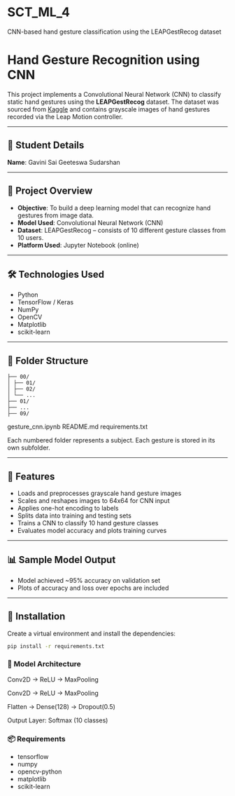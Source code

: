 # SCT_ML_4
CNN-based hand gesture classification using the LEAPGestRecog dataset

# Hand Gesture Recognition using CNN

This project implements a Convolutional Neural Network (CNN) to classify static hand gestures using the **LEAPGestRecog** dataset. The dataset was sourced from [Kaggle](https://www.kaggle.com/datasets/gti-upm/leapgestrecog) and contains grayscale images of hand gestures recorded via the Leap Motion controller.

---

## 👤 Student Details

**Name**: Gavini Sai Geeteswa Sudarshan  

---

## 📌 Project Overview

- **Objective**: To build a deep learning model that can recognize hand gestures from image data.
- **Model Used**: Convolutional Neural Network (CNN)
- **Dataset**: LEAPGestRecog – consists of 10 different gesture classes from 10 users.
- **Platform Used**: Jupyter Notebook (online)

---

## 🛠️ Technologies Used

- Python
- TensorFlow / Keras
- NumPy
- OpenCV
- Matplotlib
- scikit-learn

---

## 📁 Folder Structure

```leapGestRecog/
├── 00/
│ ├── 01/
│ ├── 02/
│ └── ...
├── 01/
├── ...
├── 09/
```
gesture_cnn.ipynb
README.md
requirements.txt


Each numbered folder represents a subject. Each gesture is stored in its own subfolder.

---

## 🚀 Features

- Loads and preprocesses grayscale hand gesture images
- Scales and reshapes images to 64x64 for CNN input
- Applies one-hot encoding to labels
- Splits data into training and testing sets
- Trains a CNN to classify 10 hand gesture classes
- Evaluates model accuracy and plots training curves

---

## 📊 Sample Model Output

- Model achieved ~95% accuracy on validation set
- Plots of accuracy and loss over epochs are included

---

## 🔧 Installation

Create a virtual environment and install the dependencies:

```bash
pip install -r requirements.txt
```
### 🧠 Model Architecture
Conv2D → ReLU → MaxPooling

Conv2D → ReLU → MaxPooling

Flatten → Dense(128) → Dropout(0.5)

Output Layer: Softmax (10 classes)

### 📦 Requirements
- tensorflow
- numpy
- opencv-python
- matplotlib
- scikit-learn
